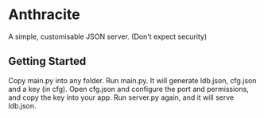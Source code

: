 # Anthracite
A simple, customisable JSON server.
(Don't expect security)

## Getting Started
Copy main.py into any folder.
Run main.py. It will generate ldb.json, cfg.json and a key (in cfg).
Open cfg.json and configure the port and permissions, and copy the key into your app.
Run server.py again, and it will serve ldb.json.
